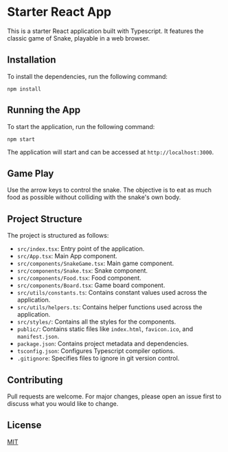 # Starter React App

This is a starter React application built with Typescript. It features the classic game of Snake, playable in a web browser.

## Installation

To install the dependencies, run the following command:

```
npm install
```

## Running the App

To start the application, run the following command:

```
npm start
```

The application will start and can be accessed at `http://localhost:3000`.

## Game Play

Use the arrow keys to control the snake. The objective is to eat as much food as possible without colliding with the snake's own body.

## Project Structure

The project is structured as follows:

- `src/index.tsx`: Entry point of the application.
- `src/App.tsx`: Main App component.
- `src/components/SnakeGame.tsx`: Main game component.
- `src/components/Snake.tsx`: Snake component.
- `src/components/Food.tsx`: Food component.
- `src/components/Board.tsx`: Game board component.
- `src/utils/constants.ts`: Contains constant values used across the application.
- `src/utils/helpers.ts`: Contains helper functions used across the application.
- `src/styles/`: Contains all the styles for the components.
- `public/`: Contains static files like `index.html`, `favicon.ico`, and `manifest.json`.
- `package.json`: Contains project metadata and dependencies.
- `tsconfig.json`: Configures Typescript compiler options.
- `.gitignore`: Specifies files to ignore in git version control.

## Contributing

Pull requests are welcome. For major changes, please open an issue first to discuss what you would like to change.

## License

[MIT](https://choosealicense.com/licenses/mit/)